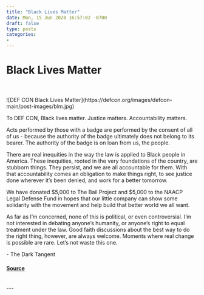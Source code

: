```yaml
---
title: "Black Lives Matter"
date: Mon, 15 Jun 2020 16:57:02 -0700
draft: false
type: posts
categories: 
- 
---
```

# Black Lives Matter

<br/>

<br/>
![DEF CON Black Lives Matter](https://defcon.org/images/defcon-main/post-images/blm.jpg)  

To DEF CON, Black lives matter. Justice matters. Accountability matters.  
  
Acts performed by those with a badge are performed by the consent of all of us - because the authority of the badge ultimately does not belong to its bearer. The authority of the badge is on loan from us, the people.  
  
There are real inequities in the way the law is applied to Black people in America. These inequities, rooted in the very foundations of the country, are stubborn things. They persist, and we are all accountable for them. With that accountability comes an obligation to make things right, to see justice done wherever it’s been denied, and work for a better tomorrow.  
  
We have donated $5,000 to The Bail Project and $5,000 to the NAACP Legal Defense Fund in hopes that our little company can show some solidarity with the movement and help build that better world we all want.  
  
As far as I’m concerned, none of this is political, or even controversial. I’m not interested in debating anyone’s humanity, or anyone’s right to equal treatment under the law. Good faith discussions about the best way to do the right thing, however, are always welcome. Moments where real change is possible are rare. Let’s not waste this one.  
  
\- The Dark Tangent

#### [Source](https://defcon.org/html/links/dc-news.html#dcblm)

<br/>
---

